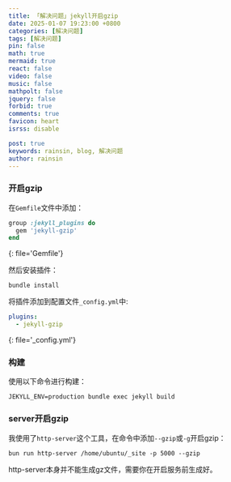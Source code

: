 ```yaml
---
title: 「解决问题」jekyll开启gzip
date: 2025-01-07 19:23:00 +0800
categories: [解决问题]
tags: [解决问题]
pin: false
math: true
mermaid: true
react: false
video: false
music: false
mathpolt: false
jquery: false
forbid: true
comments: true
favicon: heart
isrss: disable

post: true
keywords: rainsin, blog, 解决问题
author: rainsin
---
```


### 开启gzip

在`Gemfile`文件中添加：

```ruby
group :jekyll_plugins do
  gem 'jekyll-gzip'
end
```
{: file='Gemfile'}

然后安装插件：

```shell
bundle install
```

将插件添加到配置文件`_config.yml`中:

```yaml
plugins:
  - jekyll-gzip
```
{: file='_config.yml'}

### 构建

使用以下命令进行构建：

```shell
JEKYLL_ENV=production bundle exec jekyll build
```

### server开启gzip

我使用了`http-server`这个工具，在命令中添加`--gzip`或`-g`开启gzip：

```shell
bun run http-server /home/ubuntu/_site -p 5000 --gzip
```

http-server本身并不能生成gz文件，需要你在开启服务前生成好。